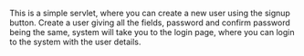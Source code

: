 This is a simple servlet, where you can create a new user using the signup button. Create a user giving all the fields, 
password and confirm password being the same, system will take you to the login page, where you can login to the system with the 
user details.

